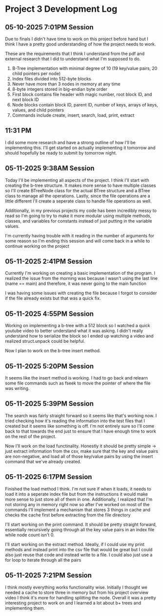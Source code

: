 # Project 3 Development Log

## **05-10-2025 7:01PM Session**
Due to finals I didn't have time to work on this project before hand but I think 
I have a pretty good understanding of how the project needs to work. 

These are the requirements that I think I understand from the pdf and external research that I did 
to understand what I'm supposed to do. 
1. B-Tree implementation with minimal degree of 10 
(19 key/value pairs, 20 child pointers per node)
2. Index files divided into 512-byte blocks
3. Never have more than 3 nodes in memory at any time
4. 8-byte integers stored in big-endian byte order
5. First block contains file header with magic number, root block ID, and next block ID
6. Node blocks contain block ID, parent ID, number of keys, arrays of keys, values, and child pointers
7. Commands include create, insert, search, load, print, extract

## 11:31 PM 
I did some more research and have a strong outline of how I'll be implementing this. I'll get started on 
actually implementing it tomorrow and should hopefully be ready to submit by tomorrow night.

## **05-11-2025 9:38AM Session**
Today I'll be implementing all aspects of the project. I think I'll start with creating the b-tree structure. 
It makes more sense to have multiple classes so I'll create BTreeNode class for the actual 
BTree structure and a BTree class to manage all the operations. Lastly, since the file operations 
are a little different I'll create a seperate class to handle file operations as well. 

Additionally, in my previous projects my code has been incredibly messy to read so I'm going to try to make it 
more modular using multiple methods, classes, and variables for constants instead of 
just putting in the variable values. 

I'm currently having trouble with it reading in the number of arguments for some reason so I'm ending this session and will come
back in a while to continue working on the project 

## **05-11-2025 2:41PM Session**
Currently I'm working on creating a basic implementation of the program. I realized 
the issue from the morning was because I wasn't using the last line (name == main) and 
therefore, it was never going to the main function 

I was having some issues with creating the file because I forgot to consider if the file already 
exists but that was a quick fix. 

## **05-11-2025 4:55PM Session**
Working on implementing a b-tree with a 512 block so I watched a quick youtube video 
to better understand what it was asking. I didn't really understand how to serialize the block so I ended 
up watching a video and realized struct.unpack could be helpful. 

Now I plan to work on the b-tree insert method. 

## **05-11-2025 5:20PM Session**
It seems like the insert method is working. I had to go back and relearn some file commands such as fseek to move 
the pointer of where the file was writing. 


## **05-11-2025 5:39PM Session**

The search was fairly straight forward so it seems like that's working now. I tried checking how it's 
reading the information into the test files that I created but it seems like something is off. I'm not entirely 
sure so I'll come back to that towards the end just to ensure that I have enough time to work on the rest of the 
project.

Now I'll work on the load functinality. Honestly it should be pretty simple -> just extract information from the 
csv, make sure that the key and value pairs are non-negative, and load all of those key/value pairs by using 
the insert command that we've already created. 

## **05-11-2025 6:17PM Session**
Finished the load method I think. I'm not sure if when it loads, it needs to load it into a seperate index file 
but from the instructions it would make more sense to just store all of them in one. Additionally, I realized that I'm 
not storing any in memory right now so after I've worked on most of the commands I'll implement a mechanism 
that stores 3 things in cache and checks the cache first before extracting from the file directory 

I'll start working on the print command. It should be pretty straight forward, essentially recursively 
going through all the key value pairs in an index file while node count isn't 0. 

I'll start working on the extract method. Ideally, if I could use my print methods and instead print into the csv file that 
would be great but I could also just reuse that code and instead write to a file. I could also just use 
a for loop to iterate through all the pairs 

## **05-11-2025 7:21PM Session**
I think mostly everything works functionality wise. Initially I thought we needed a cache to store three in memory but 
from his project overview video I think it's more for handling splitting the node. Overall it was a pretty interesting project 
to work on and I learned a lot about b+ trees and implementing them. 


